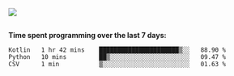 [![](https://img.shields.io/badge/discord-jonatsp%234844-7289DA?logo=discord)](https://discord.com/users/239510668687048717)

##
**Time spent programming over the last 7 days:**
<!--START_SECTION:waka-->
```text
Kotlin   1 hr 42 mins    ██████████████████████▒░░   88.90 % 
Python   10 mins         ██▒░░░░░░░░░░░░░░░░░░░░░░   09.47 % 
CSV      1 min           ▒░░░░░░░░░░░░░░░░░░░░░░░░   01.63 % 
```
<!--END_SECTION:waka-->
##
